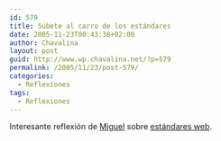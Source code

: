 ```yaml
---
id: 579
title: Súbete al carro de los estándares
date: 2005-11-23T00:43:38+02:00
author: Chavalina
layout: post
guid: http://www.wp.chavalina.net/?p=579
permalink: /2005/11/23/post-579/
categories:
  - Reflexiones
tags:
  - Reflexiones
---
```

Interesante reflexión de <a href="http://www.processblack.com" target="_blank">Miguel</a> sobre <a href="http://www.processblack.com/weblog/index.php?id=1266" target="_blank">estándares web</a>.